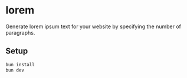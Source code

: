 # lorem

Generate lorem ipsum text for your website by specifying the number of paragraphs.

## Setup

```zsh
bun install
bun dev
```
